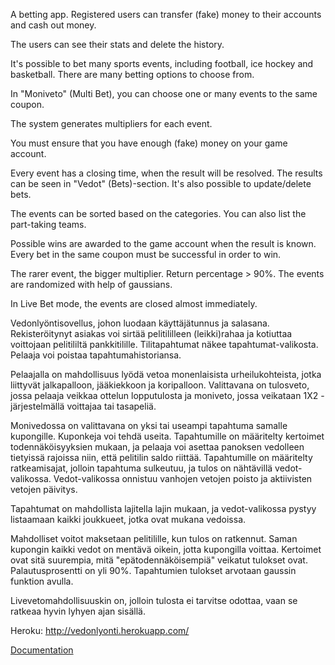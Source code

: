 A betting app. Registered users can transfer (fake) money to their accounts and cash out money.

The users can see their stats and delete the history.

It's possible to bet many sports events, including football, ice hockey and basketball. There are many betting options to choose from.

In "Moniveto" (Multi Bet), you can choose one or many events to the same coupon.

The system generates multipliers for each event.

You must ensure that you have enough (fake) money on your game account.

Every event has a closing time, when the result will be resolved. The results can be seen in "Vedot" (Bets)-section. It's also possible to update/delete bets.

The events can be sorted based on the categories. You can also list the part-taking teams.

Possible wins are awarded to the game account when the result is known. Every bet in the same coupon must be successful in order to win.

The rarer event, the bigger multiplier. Return percentage > 90%. The events are randomized with help of gaussians.

In Live Bet mode, the events are closed almost immediately.


Vedonlyöntisovellus, johon luodaan käyttäjätunnus ja salasana. Rekisteröitynyt asiakas voi sirtää pelitililleen (leikki)rahaa ja kotiuttaa voittojaan pelitililtä pankkitilille. Tilitapahtumat näkee tapahtumat-valikosta. Pelaaja voi poistaa tapahtumahistoriansa.

Pelaajalla on mahdollisuus lyödä vetoa monenlaisista urheilukohteista, jotka liittyvät jalkapalloon, jääkiekkoon ja koripalloon. Valittavana on tulosveto, jossa pelaaja veikkaa ottelun lopputulosta ja moniveto, jossa veikataan 1X2 -järjestelmällä voittajaa tai tasapeliä.

Monivedossa on valittavana on yksi tai useampi tapahtuma samalle kupongille. Kuponkeja voi tehdä useita. Tapahtumille on määritelty kertoimet todennäköisyyksien mukaan, ja pelaaja voi asettaa panoksen vedolleen tietyissä rajoissa niin, että pelitilin saldo riittää. Tapahtumille on määritelty ratkeamisajat, jolloin tapahtuma sulkeutuu, ja tulos on nähtävillä vedot-valikossa. Vedot-valikossa onnistuu vanhojen vetojen poisto ja aktiivisten vetojen päivitys.

Tapahtumat on mahdollista lajitella lajin mukaan, ja vedot-valikossa pystyy listaamaan kaikki joukkueet, jotka ovat mukana vedoissa.

 Mahdolliset voitot maksetaan pelitilille, kun tulos on ratkennut. Saman kupongin kaikki vedot on mentävä oikein, jotta kupongilla voittaa. Kertoimet ovat sitä suurempia, mitä "epätodennäköisempiä" veikatut tulokset ovat.  Palautusprosentti on yli 90%. Tapahtumien tulokset arvotaan gaussin funktion avulla. 
 
Livevetomahdollisuuskin on, jolloin tulosta ei tarvitse odottaa, vaan se ratkeaa hyvin lyhyen ajan sisällä.



Heroku: http://vedonlyonti.herokuapp.com/

[Documentation](documentation)
